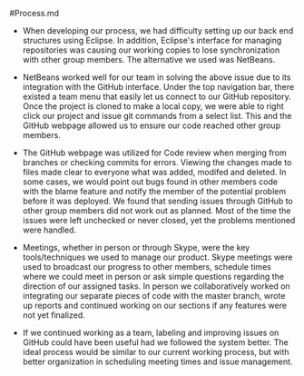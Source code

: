 #Process.md 
 - When developing our process, we had difficulty setting up our back end structures using Eclipse.
In addition, Eclipse's interface for managing repositories was causing our working copies to lose
synchronization with other group members. The alternative we used was NetBeans.

 - NetBeans worked well for our team in solving the above issue due to its integration with the GitHub interface.
Under the top navigation bar, there existed a team menu that easily let us connect to our GitHub repository.
Once the project is cloned to make a local copy, we were able to right click our project and issue git commands
from a select list. This and the GitHub webpage allowed us to ensure our code reached other group members.

 - The GitHub webpage was utilized for Code review when merging from branches or checking commits for errors.
Viewing the changes made to files made clear to everyone what was added, modifed and deleted. In some cases, we would
point out bugs found in other members code with the blame feature and notify the member of the potential problem before
it was deployed. We found that sending issues through GitHub to other group members did not work out as planned. Most
of the time the issues were left unchecked or never closed, yet the problems mentioned were handled.

 - Meetings, whether in person or through Skype, were the key tools/techniques we used to manage our product.
 Skype meetings were used to broadcast our progress to other members, schedule times where we could meet in person or
 ask simple questions regarding the direction of our assigned tasks. In person we collaboratively worked on integrating our separate pieces of code with the master branch, wrote up reports and continued working on our sections if any features were not yet finalized.  
 
- If we continued working as a team, labeling and improving issues on GitHub could have been useful had we followed
the system better. The ideal process would be similar to our current working process, but with better organization in
scheduling meeting times and issue management.
